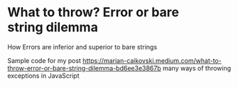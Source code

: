 # What to throw? Error or bare string dilemma
How Errors are inferior and superior to bare strings

Sample code for my post https://marian-caikovski.medium.com/what-to-throw-error-or-bare-string-dilemma-bd6ee3e3867b many ways of throwing exceptions in JavaScript
